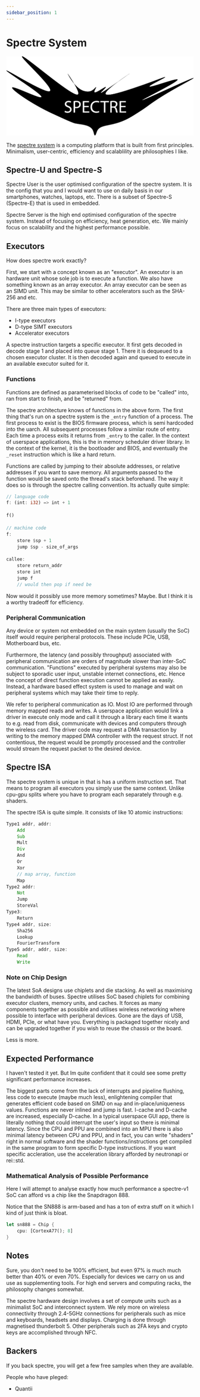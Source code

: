 ```yaml
---
sidebar_position: 1
---
```


# Spectre System

![Spectre](/img/Spectre.png)

The [spectre system](https://hyperswine.github.io/spectre) is a computing platform that is built from first principles.
Minimalism, user-centric, efficiency and scalablility are philosophies I like.

## Spectre-U and Spectre-S

Spectre User is the user optimised configuration of the spectre system. It is the config that you and I would want to use on daily basis in our smartphones, watches, laptops, etc. There is a subset of Spectre-S (Spectre-E) that is used in embedded.

Spectre Server is the high end optimised configuration of the spectre system. Instead of focusing on efficiency, heat generation, etc. We mainly focus on scalability and the highest performance possible.

## Executors

How does spectre work exactly?

First, we start with a concept known as an "executor". An executor is an hardware unit whose sole job is to execute a function. We also have something known as an array executor. An array executor can be seen as an SIMD unit. This may be similar to other accelerators such as the SHA-256 and etc.

There are three main types of executors:

- I-type executors
- D-type SIMT executors
- Accelerator executors

A spectre instruction targets a specific executor. It first gets decoded in decode stage 1 and placed into queue stage 1. There it is dequeued to a chosen executor cluster. It is then decoded again and queued to execute in an available executor suited for it.

### Functions

Functions are defined as parameterised blocks of code to be "called" into, ran from start to finish, and be "returned" from.

The spectre architecture knows of functions in the above form. The first thing that's run on a spectre system is the `_entry` function of a process. The first process to exist is the BIOS firmware process, which is semi hardcoded into the uarch. All subsequent processes follow a similar route of entry. Each time a process exits it returns from `_entry` to the caller. In the context of userspace applications, this is the in memory scheduler driver library. In the context of the kernel, it is the bootloader and BIOS, and eventually the `_reset` instruction which is like a hard return.

Functions are called by jumping to their absolute addresses, or relative addresses if you want to save memory. All arguments passed to the function would be saved onto the thread's stack beforehand. The way it does so is through the spectre calling convention. Its actually quite simple:

```rust
// language code
f: (int: i32) => int + 1

f()

// machine code
f:
    store $sp + 1
    jump $sp - size_of_args

callee:
    store return_addr
    store int
    jump f
    // would then pop if need be 
```

Now would it possibly use more memory sometimes? Maybe. But I think it is a worthy tradeoff for efficiency.

### Peripheral Communication

Any device or system not embedded on the main system (usually the SoC) itself would require peripheral protocols. These include PCIe, USB, Motherboard bus, etc.

Furthermore, the latency (and possibly throughput) associated with peripheral communication are orders of magnitude slower than inter-SoC communication. "Functions" executed by peripheral systems may also be subject to sporadic user input, unstable internet connections, etc. Hence the concept of direct function execution cannot be applied as easily. Instead, a hardware based effect system is used to manage and wait on peripheral systems which may take their time to reply.

We refer to peripheral communication as IO. Most IO are performed through memory mapped reads and writes. A userspace application would link a driver in execute only mode and call it through a library each time it wants to e.g. read from disk, communicate with devices and computers through the wireless card. The driver code may request a DMA transaction by writing to the memory mapped DMA controller with the request struct. If not contentious, the request would be promptly processed and the controller would stream the request packet to the desired device.

## Spectre ISA

The spectre system is unique in that is has a uniform instruction set. That means to program all executors you simply use the same context. Unlike cpu-gpu splits where you have to program each separately through e.g. shaders.

The spectre ISA is quite simple. It consists of like 10 atomic instructions:

```rust
Type1 addr, addr:
    Add
    Sub
    Mult
    Div
    And
    Or
    Xor
    // map array, function
    Map
Type2 addr:
    Not
    Jump
    StoreVal
Type3:
    Return
Type4 addr, size:
    Sha256
    Lookup
    FourierTransform
Type5 addr, addr, size:
    Read
    Write
```

### Note on Chip Design

The latest SoA designs use chiplets and die stacking. As well as maximising the bandwidth of buses. Spectre utilises SoC based chiplets for combining executor clusters, memory units, and caches. It forces as many components together as possible and utilises wireless networking where possible to interface with peripheral devices. Gone are the days of USB, HDMI, PCIe, or what have you. Everything is packaged together nicely and can be upgraded together if you wish to reuse the chassis or the board.

Less is more.

## Expected Performance

I haven't tested it yet. But Im quite confident that it could see some pretty significant performance increases.

The biggest parts come from the lack of interrupts and pipeline flushing, less code to execute (maybe much less), enlightening compiler that generates efficient code based on SIMD on `map` and in-place/uniqueness values. Functions are never inlined and jump is fast. I-cache and D-cache are increased, especially D-cache. In a typical userspace GUI app, there is literally nothing that could interrupt the user's input so there is minimal latency. Since the CPU and PPU are combined into an MPU there is also minimal latency between CPU and PPU, and in fact, you can write "shaders" right in normal software and the shader functions/instructions get compiled in the same program to form specific D-type instructions. If you want specific accleration, use the acceleration library afforded by neutronapi or rei::std.

### Mathematical Analysis of Possible Performance

Here I will attempt to analyse exactly how much performance a spectre-v1 SoC can afford vs a chip like the Snapdragon 888.

Notice that the SN888 is arm-based and has a ton of extra stuff on it which I kind of just think is bloat.

```rust
let sn888 = Chip {
    cpu: [CortexA77(); 8]
}
```

## Notes

Sure, you don't need to be $100\%$ efficient, but even $97\%$ is much much better than $40\%$ or even $70\%$. Especially for devices we carry on us and use as supplementing tools. For high end servers and computing racks, the philosophy changes somewhat.

The spectre hardware design involves a set of compute units such as a minimalist SoC and interconnect system. We rely more on wireless connectivity through 2.4-5GHz connections for peripherals such as mice and keyboards, headsets and displays. Charging is done through magnetised thunderbolt 5. Other peripherals such as 2FA keys and crypto keys are accomplished through NFC.

## Backers

If you back spectre, you will get a few free samples when they are available.

<!-- [Pledge Here](/about/support) -->

People who have pleged:

- Quantii
